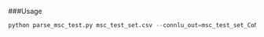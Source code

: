###Usage
```python
python parse_msc_test.py msc_test_set.csv --connlu_out=msc_test_set_CoNNL-U.tsv --tagged
```
